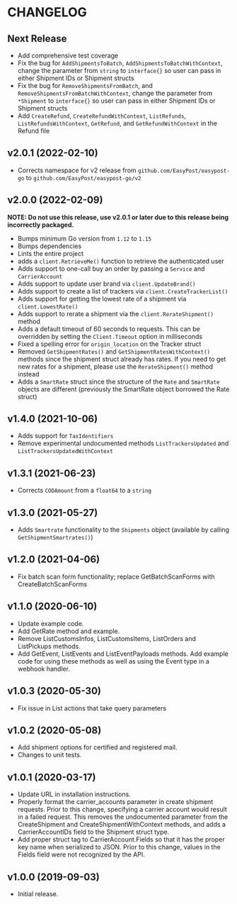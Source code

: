 # CHANGELOG

## Next Release

* Add comprehensive test coverage
* Fix the bug for `AddShipmentsToBatch`, `AddShipmentsToBatchWithContext`, change the parameter from `string` to `interface{}` so user can pass in either Shipment IDs or Shipment structs
* Fix the bug for `RemoveShipmentsFromBatch`, and `RemoveShipmentsFromBatchWithContext`, change the parameter from `*Shipment` to `interface{}` so user can pass in either Shipment IDs or Shipment structs
* Add `CreateRefund`, `CreateRefundWithContext`, `ListRefunds`, `ListRefundsWithContext`, `GetRefund`, and `GetRefundWithContext` in the Refund file

## v2.0.1 (2022-02-10)

* Corrects namespace for v2 release from `github.com/EasyPost/easypost-go` to `github.com/EasyPost/easypost-go/v2`

## v2.0.0 (2022-02-09)

**NOTE: Do not use this release, use v2.0.1 or later due to this release being incorrectly packaged.** 

* Bumps minimum Go version from `1.12` to `1.15`
* Bumps dependencies
* Lints the entire project
* adds a `client.RetrieveMe()` function to retrieve the authenticated user
* Adds support to one-call buy an order by passing a `Service` and `CarrierAccount`
* Adds support to update user brand via `client.UpdateBrand()`
* Adds support to create a list of trackers via `client.CreateTrackerList()`
* Adds support for getting the lowest rate of a shipment via `client.LowestRate()`
* Adds support to rerate a shipment via the `client.RerateShipment()` method
* Adds a default timeout of 60 seconds to requests. This can be overridden by setting the `Client.Timeout` option in milliseconds
* Fixed a spelling error for `origin_location` on the Tracker struct
* Removed `GetShipmentRates()` and `GetShipmentRatesWithContext()` methods since the shipment struct already has rates. If you need to get new rates for a shipment, please use the `RerateShipment()` method instead
* Adds a `SmartRate` struct since the structure of the `Rate` and `SmartRate` objects are different (previously the SmartRate object borrowed the Rate struct)

## v1.4.0 (2021-10-06)

* Adds support for `TaxIdentifiers`
* Remove experimental undocumented methods `ListTrackersUpdated` and `ListTrackersUpdatedWithContext`

## v1.3.1 (2021-06-23)

* Corrects `CODAmount` from a `float64` to a `string`

## v1.3.0 (2021-05-27)

* Adds `Smartrate` functionality to the `Shipments` object (available by calling `GetShipmentSmartrates()`)

## v1.2.0 (2021-04-06)

 * Fix batch scan form functionality; replace GetBatchScanForms with
   CreateBatchScanForms

## v1.1.0 (2020-06-10)

 * Update example code.
 * Add GetRate method and example.
 * Remove ListCustomsInfos, ListCustomsItems, ListOrders and ListPickups
   methods.
 * Add GetEvent, ListEvents and ListEventPayloads methods. Add example code
   for using these methods as well as using the Event type in a webhook
   handler.

## v1.0.3 (2020-05-30)

 * Fix issue in List actions that take query parameters

## v1.0.2 (2020-05-08)

 * Add shipment options for certified and registered mail.
 * Changes to unit tests.

## v1.0.1 (2020-03-17)

 * Update URL in installation instructions.
 * Properly format the carrier_accounts parameter in create shipment requests.
   Prior to this change, specifying a carrier account would result in a failed
   request. This removes the undocumented parameter from the CreateShipment and
   CreateShipmentWithContext methods, and adds a CarrierAccountIDs field to
   the Shipment struct type.
 * Add proper struct tag to CarrierAccount.Fields so that it has the proper
   key name when serialized to JSON. Prior to this change, values in the Fields
   field were not recognized by the API.

## v1.0.0 (2019-09-03)

 * Initial release.
